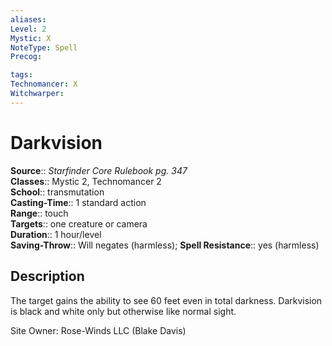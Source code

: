 ```yaml
---
aliases: 
Level: 2
Mystic: X
NoteType: Spell
Precog: 

tags: 
Technomancer: X
Witchwarper: 
---
```


# Darkvision

**Source**:: _Starfinder Core Rulebook pg. 347_  
**Classes**:: Mystic 2, Technomancer 2  
**School**:: transmutation  
**Casting-Time**:: 1 standard action  
**Range**:: touch  
**Targets**:: one creature or camera  
**Duration**:: 1 hour/level  
**Saving-Throw**:: Will negates (harmless);
**Spell Resistance**:: yes (harmless)

## Description

The target gains the ability to see 60 feet even in total darkness. Darkvision is black and white only but otherwise like normal sight.

Site Owner: Rose-Winds LLC (Blake Davis)
